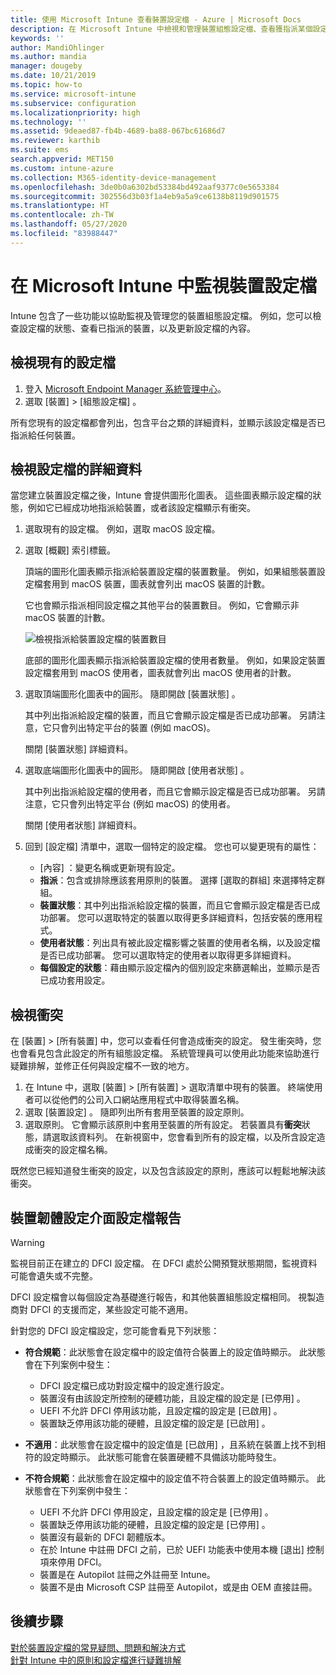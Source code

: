 ```yaml
---
title: 使用 Microsoft Intune 查看裝置設定檔 - Azure | Microsoft Docs
description: 在 Microsoft Intune 中檢視和管理裝置組態設定檔、查看獲指派某個設定檔之裝置數目的圖形化圖表，以及查看已指派或部署設定檔的裝置。 也可以針對具有衝突設定的設定檔進行疑難排解。
keywords: ''
author: MandiOhlinger
ms.author: mandia
manager: dougeby
ms.date: 10/21/2019
ms.topic: how-to
ms.service: microsoft-intune
ms.subservice: configuration
ms.localizationpriority: high
ms.technology: ''
ms.assetid: 9deaed87-fb4b-4689-ba88-067bc61686d7
ms.reviewer: karthib
ms.suite: ems
search.appverid: MET150
ms.custom: intune-azure
ms.collection: M365-identity-device-management
ms.openlocfilehash: 3de0b0a6302bd53384bd492aaf9377c0e5653384
ms.sourcegitcommit: 302556d3b03f1a4eb9a5a9ce6138b8119d901575
ms.translationtype: HT
ms.contentlocale: zh-TW
ms.lasthandoff: 05/27/2020
ms.locfileid: "83988447"
---
```

# <a name="monitor-device-profiles-in-microsoft-intune"></a>在 Microsoft Intune 中監視裝置設定檔



Intune 包含了一些功能以協助監視及管理您的裝置組態設定檔。 例如，您可以檢查設定檔的狀態、查看已指派的裝置，以及更新設定檔的內容。

## <a name="view-existing-profiles"></a>檢視現有的設定檔

1. 登入 [Microsoft Endpoint Manager 系統管理中心](https://go.microsoft.com/fwlink/?linkid=2109431)。
2. 選取 [裝置]   > [組態設定檔]  。

所有您現有的設定檔都會列出，包含平台之類的詳細資料，並顯示該設定檔是否已指派給任何裝置。

## <a name="view-details-on-a-profile"></a>檢視設定檔的詳細資料

當您建立裝置設定檔之後，Intune 會提供圖形化圖表。 這些圖表顯示設定檔的狀態，例如它已經成功地指派給裝置，或者該設定檔顯示有衝突。

1. 選取現有的設定檔。 例如，選取 macOS 設定檔。
2. 選取 [概觀]  索引標籤。

    頂端的圖形化圖表顯示指派給裝置設定檔的裝置數量。 例如，如果組態裝置設定檔套用到 macOS 裝置，圖表就會列出 macOS 裝置的計數。

    它也會顯示指派相同設定檔之其他平台的裝置數目。 例如，它會顯示非 macOS 裝置的計數。

    ![檢視指派給裝置設定檔的裝置數目](./media/device-profile-monitor/device-configuration-profile-graphical-chart.png)

    底部的圖形化圖表顯示指派給裝置設定檔的使用者數量。 例如，如果設定裝置設定檔套用到 macOS 使用者，圖表就會列出 macOS 使用者的計數。

3. 選取頂端圖形化圖表中的圓形。 隨即開啟 [裝置狀態]  。

    其中列出指派給設定檔的裝置，而且它會顯示設定檔是否已成功部署。 另請注意，它只會列出特定平台的裝置 (例如 macOS)。

    關閉 [裝置狀態]  詳細資料。

4. 選取底端圖形化圖表中的圓形。 隨即開啟 [使用者狀態]  。 

    其中列出指派給設定檔的使用者，而且它會顯示設定檔是否已成功部署。 另請注意，它只會列出特定平台 (例如 macOS) 的使用者。

    關閉 [使用者狀態]  詳細資料。

5. 回到 [設定檔]  清單中，選取一個特定的設定檔。 您也可以變更現有的屬性：
    - [內容]  ：變更名稱或更新現有設定。
    - **指派**：包含或排除應該套用原則的裝置。 選擇 [選取的群組]  來選擇特定群組。
    - **裝置狀態**：其中列出指派給設定檔的裝置，而且它會顯示設定檔是否已成功部署。 您可以選取特定的裝置以取得更多詳細資料，包括安裝的應用程式。
    - **使用者狀態**：列出具有被此設定檔影響之裝置的使用者名稱，以及設定檔是否已成功部署。 您可以選取特定的使用者以取得更多詳細資料。
    - **每個設定的狀態**：藉由顯示設定檔內的個別設定來篩選輸出，並顯示是否已成功套用設定。

## <a name="view-conflicts"></a>檢視衝突

在 [裝置]   > [所有裝置]  中，您可以查看任何會造成衝突的設定。 發生衝突時，您也會看見包含此設定的所有組態設定檔。 系統管理員可以使用此功能來協助進行疑難排解，並修正任何與設定檔不一致的地方。

1. 在 Intune 中，選取 [裝置]   > [所有裝置]  > 選取清單中現有的裝置。 終端使用者可以從他們的公司入口網站應用程式中取得裝置名稱。
2. 選取 [裝置設定]  。 隨即列出所有套用至裝置的設定原則。
3. 選取原則。 它會顯示該原則中套用至裝置的所有設定。 若裝置具有**衝突**狀態，請選取該資料列。 在新視窗中，您會看到所有的設定檔，以及所含設定造成衝突的設定檔名稱。

既然您已經知道發生衝突的設定，以及包含該設定的原則，應該可以輕鬆地解決該衝突。 

## <a name="device-firmware-configuration-interface-profile-reporting"></a>裝置韌體設定介面設定檔報告

> [!WARNING]
> 監視目前正在建立的 DFCI 設定檔。 在 DFCI 處於公開預覽狀態期間，監視資料可能會遺失或不完整。

DFCI 設定檔會以每個設定為基礎進行報告，和其他裝置組態設定檔相同。 視製造商對 DFCI 的支援而定，某些設定可能不適用。

針對您的 DFCI 設定檔設定，您可能會看見下列狀態：

- **符合規範**：此狀態會在設定檔中的設定值符合裝置上的設定值時顯示。 此狀態會在下列案例中發生：

  - DFCI 設定檔已成功對設定檔中的設定進行設定。
  - 裝置沒有由該設定所控制的硬體功能，且設定檔的設定是 [已停用]  。
  - UEFI 不允許 DFCI 停用該功能，且設定檔的設定是 [已啟用]  。
  - 裝置缺乏停用該功能的硬體，且設定檔的設定是 [已啟用]  。

- **不適用**：此狀態會在設定檔中的設定值是 [已啟用]  ，且系統在裝置上找不到相符的設定時顯示。 此狀態可能會在裝置硬體不具備該功能時發生。

- **不符合規範**：此狀態會在設定檔中的設定值不符合裝置上的設定值時顯示。 此狀態會在下列案例中發生：

  - UEFI 不允許 DFCI 停用設定，且設定檔的設定是 [已停用]  。
  - 裝置缺乏停用該功能的硬體，且設定檔的設定是 [已停用]  。
  - 裝置沒有最新的 DFCI 韌體版本。
  - 在於 Intune 中註冊 DFCI 之前，已於 UEFI 功能表中使用本機 [退出] 控制項來停用 DFCI。
  - 裝置是在 Autopilot 註冊之外註冊至 Intune。
  - 裝置不是由 Microsoft CSP 註冊至 Autopilot，或是由 OEM 直接註冊。

## <a name="next-steps"></a>後續步驟

[對於裝置設定檔的常見疑問、問題和解決方式](device-profile-troubleshoot.md)  
[針對 Intune 中的原則和設定檔進行疑難排解](troubleshoot-policies-in-microsoft-intune.md)
